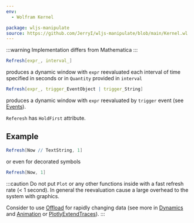 ```yaml
---
env:
  - Wolfram Kernel

package: wljs-manipulate
source: https://github.com/JerryI/wljs-manipulate/blob/main/Kernel.wl
---
```

:::warning
Implementation differs from Mathematica
:::

```mathematica
Refresh[expr_, interval_]
```

produces a dynamic window with `expr` reevaluated each interval of time specified in seconds or in `Quantity` provided in `interval`

```mathematica
Refresh[expr_, trigger_EventObject | trigger_String]
```

produces a dynamic window with `expr` reevaluated by `trigger` event (see [Events](frontend/Reference/Misc/Events.md)).

`Referesh` has `HoldFirst` attribute.


## Example

```mathematica
Refresh[Now // TextString, 1]
```

or even for decorated symbols

```mathematica
Refresh[Now, 1]
```



:::caution
Do not put `Plot` or any other functions inside with a fast refresh rate (< 1 second). In general the reevaluation cause a large overhead to the system with graphics.

Consider to use [Offload](frontend/Reference/Interpreter/Offload.md) for rapidly changing data (see more in [Dynamics](frontend/Dynamics.md) and [Animation](frontend/Advanced/Dynamics/Animation.md) or [PlotlyExtendTraces](frontend/Reference/Plotly/PlotlyExtendTraces.md)).
:::